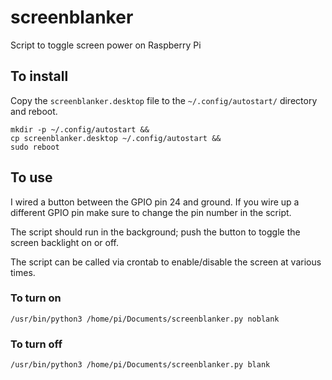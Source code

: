 # screenblanker
Script to toggle screen power on Raspberry Pi

## To install
Copy the `screenblanker.desktop` file to the `~/.config/autostart/` directory and reboot.

```
mkdir -p ~/.config/autostart &&
cp screenblanker.desktop ~/.config/autostart &&
sudo reboot 
```

## To use
I wired a button between the GPIO pin 24 and ground. If you wire up a different GPIO pin make sure to change the pin number in the script.

The script should run in the background; push the button to toggle the screen backlight on or off.

The script can be called via crontab to enable/disable the screen at various times.

### To turn on
```
/usr/bin/python3 /home/pi/Documents/screenblanker.py noblank
```

### To turn off
```
/usr/bin/python3 /home/pi/Documents/screenblanker.py blank
```
